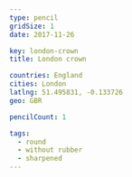 ```yaml
---
type: pencil
gridSize: 1
date: 2017-11-26

key: london-crown
title: London crown

countries: England
cities: London
latlng: 51.495831, -0.133726
geo: GBR

pencilCount: 1

tags:
  - round
  - without rubber
  - sharpened
---
```

